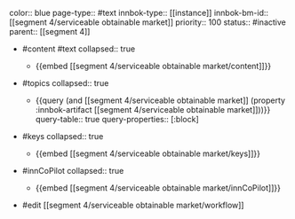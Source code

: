 color:: blue
page-type:: #text
innbok-type:: [[instance]]
innbok-bm-id:: [[segment 4/serviceable obtainable market]]
priority:: 100
status:: #inactive
parent:: [[segment 4]]

- #content #text
  collapsed:: true
	- {{embed [[segment 4/serviceable obtainable market/content]]}}
- #topics
   collapsed:: true
    - {{query (and [[segment 4/serviceable obtainable market]] (property :innbok-artifact [[segment 4/serviceable obtainable market]]))}}
      query-table:: true
      query-properties:: [:block]
- #keys
  collapsed:: true
	- {{embed [[segment 4/serviceable obtainable market/keys]]}}
- #innCoPilot
   collapsed:: true
	 - {{embed [[segment 4/serviceable obtainable market/innCoPilot]]}}

- #edit [[segment 4/serviceable obtainable market/workflow]]

